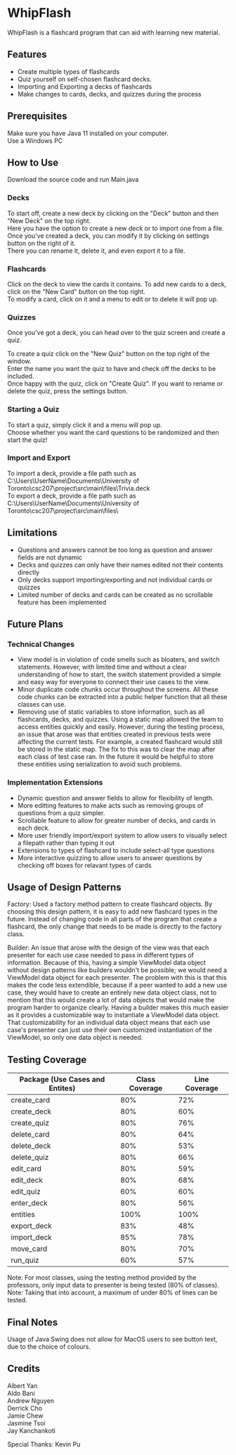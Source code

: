 # WhipFlash
WhipFlash is a flashcard program that can aid with learning new material.

## Features
- Create multiple types of flashcards
- Quiz yourself on self-chosen flashcard decks.
- Importing and Exporting a decks of flashcards
- Make changes to cards, decks, and quizzes during the process

## Prerequisites

Make sure you have Java 11 installed on your computer.\
Use a Windows PC

## How to Use

Download the source code and run Main.java

### Decks
To start off, create a new deck by clicking on the "Deck" button and then "New Deck" on the top right.\
Here you have the option to create a new deck or to import one from a file. \
Once you've created a deck, you can modify it by clicking on settings button on the right of it. \
There you can rename it, delete it, and even export it to a file.

### Flashcards

Click on the deck to view the cards it contains. To add new cards to a deck, click on the "New Card" button on the top right.\
To modify a card, click on it and a menu to edit or to delete it will pop up.

### Quizzes

Once you've got a deck, you can head over to the quiz screen and create a quiz.

To create a quiz click on the "New Quiz" button on the top right of the window. \
Enter the name you want the quiz to have and check off the decks to be included. \
Once happy with the quiz, click on "Create Quiz".
If you want to rename or delete the quiz, press the settings button.

### Starting a Quiz
To start a quiz, simply click it and a menu will pop up. \
Choose whether you want the card questions to be randomized and then start the quiz!

### Import and Export

To import a deck, provide a file path such as C:\Users\UserName\Documents\University of Toronto\csc207\project\src\main\files\Trivia.deck \
To export a deck, provide a file path such as C:\Users\UserName\Documents\University of Toronto\csc207\project\src\main\files\

## Limitations
 - Questions and answers cannot be too long as question and answer fields are not dynamic
 - Decks and quizzes can only have their names edited not their contents directly
 - Only decks support importing/exporting and not individual cards or quizzes
 - Limited number of decks and cards can be created as no scrollable feature has been implemented

## Future Plans
### Technical Changes
 - View model is in violation of code smells such as bloaters, and switch statements. However, with limited time and without a clear understanding of how to start, the switch statement provided a simple and easy way for everyone to connect their use cases to the view.
 - Minor duplicate code chunks occur throughout the screens. All these code chunks can be extracted into a public helper function that all these classes can use.
 - Removing use of static variables to store information, such as all flashcards, decks, and quizzes. Using a static map allowed the team to access entities quickly and easily. However, during the testing process, an issue that arose was that entities created in previous tests were affecting the current tests. For example, a created flashcard would still be stored in the static map. The fix to this was to clear the map after each class of test case ran. In the future it would be helpful to store these entities using serialization to avoid such problems.
   
### Implementation Extensions
  - Dynamic question and answer fields to allow for flexibility of length.
  - More editting features to make acts such as removing groups of questions from a quiz simpler.
  - Scrollable feature to allow for greater number of decks, and cards in each deck.
  - More user friendly import/export system to allow users to visually select a filepath rather than typing it out
  - Extensions to types of flashcard to include select-all type questions
  - More interactive quizzing to allow users to answer questions by checking off boxes for relavant types of cards

## Usage of Design Patterns
Factory:
Used a factory method pattern to create flashcard objects. By choosing this design pattern, it is easy to add new flashcard types in the future. Instead of changing
code in all parts of the program that create a flashcard, the only change that needs to be made is directly to the factory class.

Builder:
An issue that arose with the design of the view was that each presenter for each use case needed to pass in different types of information. Because of this, having a simple ViewModel data object without design patterns like builders wouldn't be possible; we would need a ViewModel data object for each presenter. The problem with this is that this makes the code less extendible, because if a peer wanted to add a new use case, they would have to create an entirely new data object class, not to mention that this would create a lot of data objects that would make the program harder to organize clearly. Having a builder makes this much easier as it provides a customizable way to instantiate a ViewModel data object. That customizability for an individual data object means that each use case's presenter can just use their own customized instantiation of the ViewModel, so only one data object is needed.

## Testing Coverage
| Package (Use Cases and Entites)  | Class Coverage | Line Coverage |
| ------------- | ------------- | ------------- |
| create_card  | 80% | 72% |
| create_deck  | 80% | 60% |
| create_quiz  | 80% | 76% |
| delete_card  | 80% | 64% |
| delete_deck  | 80% | 53% |
| delete_quiz  | 80% | 66% |
| edit_card  | 80% | 59% |
| edit_deck  | 80% | 68% |
| edit_quiz  | 60% | 60% |
| enter_deck  | 80% | 56% |
| entities  | 100% | 100% |
| export_deck  | 83% | 48% |
| import_deck  | 85% | 78% |
| move_card  | 80% | 70% |
| run_quiz  | 60% | 57% |

Note: For most classes, using the testing method provided by the professors, only input data to presenter is being tested (80% of classes).
Note: Taking that into account, a maximum of under 80% of lines can be tested.

## Final Notes
Usage of Java Swing does not allow for MacOS users to see button text, due to the choice of colours.

## Credits
Albert Yan\
Aldo Bani\
Andrew Nguyen\
Derrick Cho\
Jamie Chew\
Jasmine Tsoi\
Jay Kanchankoti

Special Thanks: Kevin Pu
